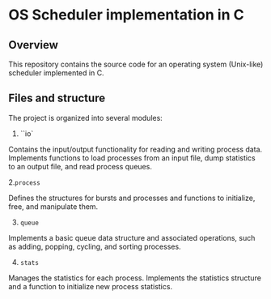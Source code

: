 # OS Scheduler implementation in C

## Overview

This repository contains the source code for an operating system (Unix-like) scheduler implemented in C.

## Files and structure

The project is organized into several modules:

1. ``io`
   
Contains the input/output functionality for reading and writing process data. Implements functions to load processes from an input file, dump statistics to an output file, and read process queues.

2.`process`

Defines the structures for bursts and processes and functions to initialize, free, and manipulate them.

3. `queue`

Implements a basic queue data structure and associated operations, such as adding, popping, cycling, and sorting processes.

4. `stats`

Manages the statistics for each process. Implements the statistics structure and a function to initialize new process statistics.
